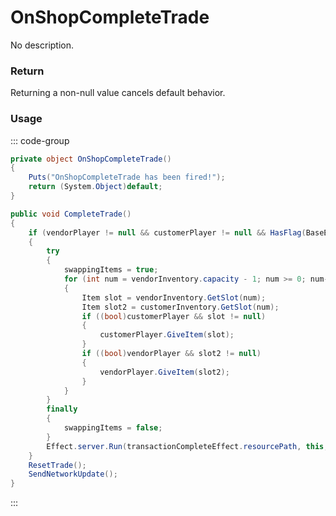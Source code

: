 <Badge type="danger" text="Carbon Compatible"/><Badge type="warning" text="Oxide Compatible"/>
# OnShopCompleteTrade
No description.
### Return
Returning a non-null value cancels default behavior.

### Usage
::: code-group
```csharp [Example]
private object OnShopCompleteTrade()
{
	Puts("OnShopCompleteTrade has been fired!");
	return (System.Object)default;
}
```
```csharp [Source — Assembly-CSharp @ ShopFront]
public void CompleteTrade()
{
	if (vendorPlayer != null && customerPlayer != null && HasFlag(BaseEntity.Flags.Reserved1) && HasFlag(BaseEntity.Flags.Reserved2))
	{
		try
		{
			swappingItems = true;
			for (int num = vendorInventory.capacity - 1; num >= 0; num--)
			{
				Item slot = vendorInventory.GetSlot(num);
				Item slot2 = customerInventory.GetSlot(num);
				if ((bool)customerPlayer && slot != null)
				{
					customerPlayer.GiveItem(slot);
				}
				if ((bool)vendorPlayer && slot2 != null)
				{
					vendorPlayer.GiveItem(slot2);
				}
			}
		}
		finally
		{
			swappingItems = false;
		}
		Effect.server.Run(transactionCompleteEffect.resourcePath, this, 0u, new UnityEngine.Vector3(0f, 1f, 0f), UnityEngine.Vector3.zero);
	}
	ResetTrade();
	SendNetworkUpdate();
}

```
:::
